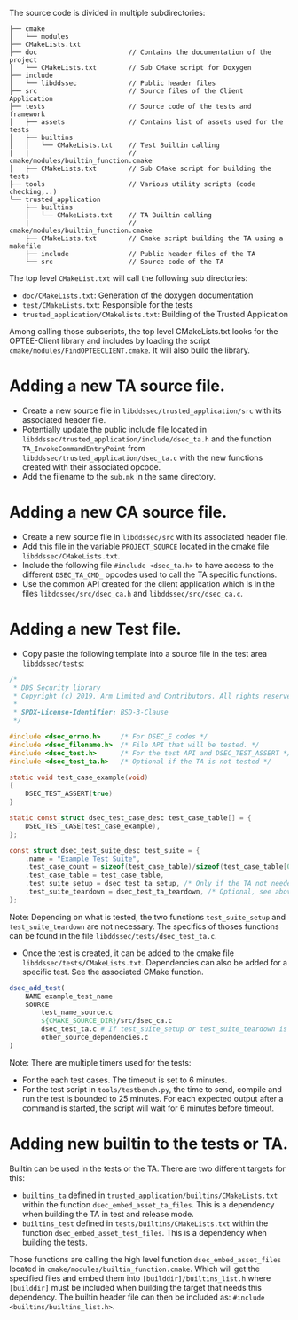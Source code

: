 The source code is divided in multiple subdirectories:

```
├── cmake
│   └── modules
├── CMakeLists.txt
├── doc                       // Contains the documentation of the project
│   └── CMakeLists.txt        // Sub CMake script for Doxygen
├── include
│   └── libddssec             // Public header files
├── src                       // Source files of the Client Application
├── tests                     // Source code of the tests and framework
│   ├── assets                // Contains list of assets used for the tests
│   ├── builtins
│   │   └── CMakeLists.txt    // Test Builtin calling
|   |                         //     cmake/modules/builtin_function.cmake
│   ├── CMakeLists.txt        // Sub CMake script for building the tests
├── tools                     // Various utility scripts (code checking,..)
└── trusted_application
    ├── builtins
    │   └── CMakeLists.txt    // TA Builtin calling
    |                         //     cmake/modules/builtin_function.cmake
    ├── CMakeLists.txt        // Cmake script building the TA using a makefile
    ├── include               // Public header files of the TA
    └── src                   // Source code of the TA
```

The top level `CMakeList.txt` will call the following sub directories:
- `doc/CMakeLists.txt`: Generation of the doxygen documentation
- `test/CMakeLists.txt`: Responsible for the tests
- `trusted_application/CMakelists.txt`: Building of the Trusted Application

Among calling those subscripts, the top level CMakeLists.txt looks for the
OPTEE-Client library and includes by loading the script
`cmake/modules/FindOPTEECLIENT.cmake`. It will also build the library.

# Adding a new TA source file.

- Create a new source file in `libddssec/trusted_application/src` with its
  associated header file.
- Potentially update the public include file located in
  `libddssec/trusted_application/include/dsec_ta.h` and the function
  `TA_InvokeCommandEntryPoint` from `libddssec/trusted_application/dsec_ta.c`
  with the new functions created with their associated opcode.
- Add the filename to the `sub.mk` in the same directory.

# Adding a new CA source file.

- Create a new source file in `libddssec/src` with its associated header file.
- Add this file in the variable `PROJECT_SOURCE` located in the cmake file
  `libddssec/CMakeLists.txt`.
- Include the following file `#include <dsec_ta.h>` to have access to the
  different `DSEC_TA_CMD_` opcodes used to call the TA specific functions.
- Use the common API created for the client application which is in the files
  `libddssec/src/dsec_ca.h` and `libddssec/src/dsec_ca.c`.

# Adding a new Test file.

- Copy paste the following template into a source file in the test area
  `libddssec/tests`:

```C
/*
 * DDS Security library
 * Copyright (c) 2019, Arm Limited and Contributors. All rights reserved.
 *
 * SPDX-License-Identifier: BSD-3-Clause
 */

#include <dsec_errno.h>     /* For DSEC_E codes */
#include <dsec_filename.h>  /* File API that will be tested. */
#include <dsec_test.h>      /* For the test API and DSEC_TEST_ASSERT */
#include <dsec_test_ta.h>   /* Optional if the TA is not tested */

static void test_case_example(void)
{
    DSEC_TEST_ASSERT(true)
}

static const struct dsec_test_case_desc test_case_table[] = {
    DSEC_TEST_CASE(test_case_example),
};

const struct dsec_test_suite_desc test_suite = {
    .name = "Example Test Suite",
    .test_case_count = sizeof(test_case_table)/sizeof(test_case_table[0]),
    .test_case_table = test_case_table,
    .test_suite_setup = dsec_test_ta_setup, /* Only if the TA not needed. */
    .test_suite_teardown = dsec_test_ta_teardown, /* Optional, see above. */
};

```

Note: Depending on what is tested, the two functions `test_suite_setup` and
`test_suite_teardown` are not necessary. The specifics of thoses functions can
be found in the file `libddssec/tests/dsec_test_ta.c`.

- Once the test is created, it can be added to the cmake file
  `libddssec/tests/CMakeLists.txt`. Dependencies can also be added for a
  specific test. See the associated CMake function.

```CMake
dsec_add_test(
    NAME example_test_name
    SOURCE
        test_name_source.c
        ${CMAKE_SOURCE_DIR}/src/dsec_ca.c
        dsec_test_ta.c # If test_suite_setup or test_suite_teardown is set.
        other_source_dependencies.c
)
```

Note: There are multiple timers used for the tests:
- For the each test cases. The timeout is set to 6 minutes.
- For the test script in `tools/testbench.py`, the time to send, compile and run
  the test is bounded to 25 minutes. For each expected output after a command is
  started, the script will wait for 6 minutes before timeout.

# Adding new builtin to the tests or TA.

Builtin can be used in the tests or the TA. There are two different targets for
this:
- `builtins_ta` defined in `trusted_application/builtins/CMakeLists.txt` within
  the function `dsec_embed_asset_ta_files`. This is a dependency when building
  the TA in test and release mode.
- `builtins_test` defined in `tests/builtins/CMakeLists.txt` within the function
  `dsec_embed_asset_test_files`. This is a dependency when building the tests.

Those functions are calling the high level function `dsec_embed_asset_files`
located in `cmake/modules/builtin_function.cmake`. Which will get the specified
files and embed them into `[builddir]/builtins_list.h` where `[builddir]` must
be included when building the target that needs this dependency. The builtin
header file can then be included as: `#include <builtins/builtins_list.h>`.
